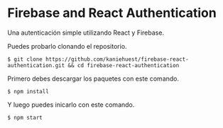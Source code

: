 # Firebase and React Authentication

Una autenticación simple utilizando React y Firebase.

Puedes probarlo clonando el repositorio.

    $ git clone https://github.com/kaniehuest/firebase-react-authentication.git && cd firebase-react-authentication
    
    
Primero debes descargar los paquetes con este comando. 

    $ npm install

Y luego puedes inicarlo con este comando.

    $ npm start   
